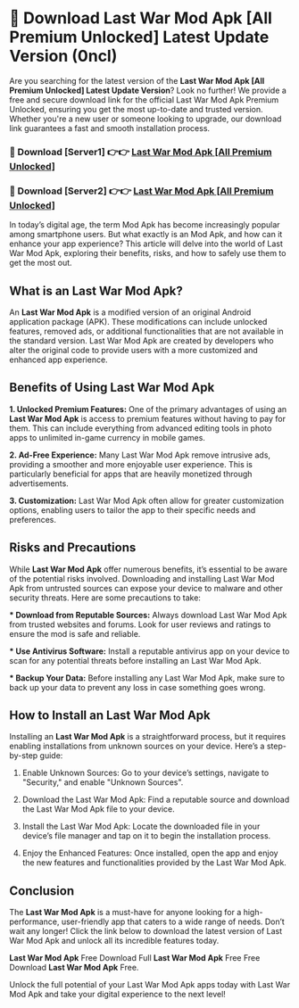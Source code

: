 # 🤖 Download Last War Mod Apk [All Premium Unlocked] Latest Update Version (0ncl)

Are you searching for the latest version of the <strong>Last War Mod Apk [All Premium Unlocked] Latest Update Version</strong>? Look no further! We provide a free and secure download link for the official Last War Mod Apk Premium Unlocked, ensuring you get the most up-to-date and trusted version. Whether you're a new user or someone looking to upgrade, our download link guarantees a fast and smooth installation process.


<h3>📌 Download [Server1] 👉👉 <a href="https://hapymods.com?title=Last+War+Mod+Apk&ref=3B1">Last War Mod Apk [All Premium Unlocked]</a></h3>

<h3>📌 Download [Server2] 👉👉 <a href="https://hapymods.com?title=Last+War+Mod+Apk&ref=3B1">Last War Mod Apk [All Premium Unlocked]</a></h3>


In today’s digital age, the term Mod Apk has become increasingly popular among smartphone users. But what exactly is an Mod Apk, and how can it enhance your app experience? This article will delve into the world of Last War Mod Apk, exploring their benefits, risks, and how to safely use them to get the most out.


<h2>What is an Last War Mod Apk?</h2>

An <strong>Last War Mod Apk</strong> is a modified version of an original Android application package (APK). These modifications can include unlocked features, removed ads, or additional functionalities that are not available in the standard version. Last War Mod Apk are created by developers who alter the original code to provide users with a more customized and enhanced app experience.


<h2>Benefits of Using Last War Mod Apk</h2>

<strong> 1. Unlocked Premium Features:</strong> One of the primary advantages of using an <strong>Last War Mod Apk</strong> is access to premium features without having to pay for them. This can include everything from advanced editing tools in photo apps to unlimited in-game currency in mobile games.

<strong> 2. Ad-Free Experience:</strong> Many Last War Mod Apk remove intrusive ads, providing a smoother and more enjoyable user experience. This is particularly beneficial for apps that are heavily monetized through advertisements.

<strong> 3. Customization:</strong> Last War Mod Apk often allow for greater customization options, enabling users to tailor the app to their specific needs and preferences.


<h2>Risks and Precautions</h2>

While <strong>Last War Mod Apk</strong> offer numerous benefits, it’s essential to be aware of the potential risks involved. Downloading and installing Last War Mod Apk from untrusted sources can expose your device to malware and other security threats. Here are some precautions to take:

<strong> * Download from Reputable Sources:</strong> Always download Last War Mod Apk from trusted websites and forums. Look for user reviews and ratings to ensure the mod is safe and reliable.

<strong> * Use Antivirus Software:</strong> Install a reputable antivirus app on your device to scan for any potential threats before installing an Last War Mod Apk.

<strong> * Backup Your Data:</strong> Before installing any Last War Mod Apk, make sure to back up your data to prevent any loss in case something goes wrong.


<h2>How to Install an Last War Mod Apk</h2>

Installing an <strong>Last War Mod Apk</strong> is a straightforward process, but it requires enabling installations from unknown sources on your device. Here’s a step-by-step guide:

 1. Enable Unknown Sources: Go to your device’s settings, navigate to "Security," and enable "Unknown Sources".

 2. Download the Last War Mod Apk: Find a reputable source and download the Last War Mod Apk file to your device.

 3. Install the Last War Mod Apk: Locate the downloaded file in your device’s file manager and tap on it to begin the installation process.

 4. Enjoy the Enhanced Features: Once installed, open the app and enjoy the new features and functionalities provided by the Last War Mod Apk.


<h2><strong>Conclusion</strong></h2>

The <strong>Last War Mod Apk</strong> is a must-have for anyone looking for a high-performance, user-friendly app that caters to a wide range of needs. Don’t wait any longer! Click the link below to download the latest version of Last War Mod Apk and unlock all its incredible features today.

<strong>Last War Mod Apk</strong> Free Download Full <strong>Last War Mod Apk</strong> Free Free Download <strong>Last War Mod Apk</strong> Free.

Unlock the full potential of your Last War Mod Apk apps today with Last War Mod Apk and take your digital experience to the next level!